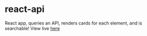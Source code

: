 # react-api

React app, queries an API, renders cards for each element, and is searchable!
View live <a href="https://leandrar.github.io/react-api/" target="_blank"> here </a>
